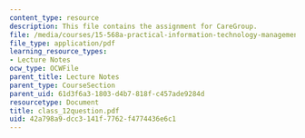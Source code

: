 ```yaml
---
content_type: resource
description: This file contains the assignment for CareGroup.
file: /media/courses/15-568a-practical-information-technology-management-spring-2005/42a798a9dcc3141f7762f4774436e6c1_class_12question.pdf
file_type: application/pdf
learning_resource_types:
- Lecture Notes
ocw_type: OCWFile
parent_title: Lecture Notes
parent_type: CourseSection
parent_uid: 61d3f6a3-1803-d4b7-818f-c457ade9284d
resourcetype: Document
title: class_12question.pdf
uid: 42a798a9-dcc3-141f-7762-f4774436e6c1
---
```

